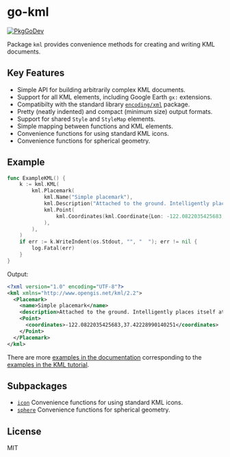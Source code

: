# go-kml

[![PkgGoDev](https://pkg.go.dev/badge/github.com/twpayne/go-kml/v3)](https://pkg.go.dev/github.com/twpayne/go-kml/v3)

Package `kml` provides convenience methods for creating and writing KML documents.

## Key Features

* Simple API for building arbitrarily complex KML documents.
* Support for all KML elements, including Google Earth `gx:` extensions.
* Compatibilty with the standard library [`encoding/xml`](https://pkg.go.dev/encoding/xml) package.
* Pretty (neatly indented) and compact (minimum size) output formats.
* Support for shared `Style` and `StyleMap` elements.
* Simple mapping between functions and KML elements.
* Convenience functions for using standard KML icons.
* Convenience functions for spherical geometry.

## Example

```go
func ExampleKML() {
    k := kml.KML(
        kml.Placemark(
            kml.Name("Simple placemark"),
            kml.Description("Attached to the ground. Intelligently places itself at the height of the underlying terrain."),
            kml.Point(
                kml.Coordinates(kml.Coordinate{Lon: -122.0822035425683, Lat: 37.42228990140251}),
            ),
        ),
    )
    if err := k.WriteIndent(os.Stdout, "", "  "); err != nil {
        log.Fatal(err)
    }
}
```

Output:

```xml
<?xml version="1.0" encoding="UTF-8"?>
<kml xmlns="http://www.opengis.net/kml/2.2">
  <Placemark>
    <name>Simple placemark</name>
    <description>Attached to the ground. Intelligently places itself at the height of the underlying terrain.</description>
    <Point>
      <coordinates>-122.0822035425683,37.42228990140251</coordinates>
    </Point>
  </Placemark>
</kml>
```

There are more [examples in the
documentation](https://pkg.go.dev/github.com/twpayne/go-kml/v3#pkg-examples)
corresponding to the [examples in the KML
tutorial](https://developers.google.com/kml/documentation/kml_tut).

## Subpackages

* [`icon`](https://pkg.go.dev/github.com/twpayne/go-kml/v3/icon) Convenience functions for using standard KML icons.
* [`sphere`](https://pkg.go.dev/github.com/twpayne/go-kml/v3/sphere) Convenience functions for spherical geometry.

## License

MIT

